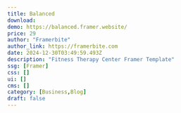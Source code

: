 ```yaml
---
title: Balanced
download:
demo: https://balanced.framer.website/
price: 29
author: "Framerbite"
author_link: https://framerbite.com
date: 2024-12-30T03:49:59.493Z
description: "Fitness Therapy Center Framer Template"
ssg: [Framer]
css: []
ui: []
cms: []
category: [Business,Blog]
draft: false
---
```

